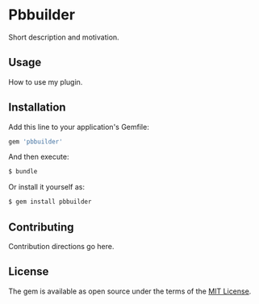 # Pbbuilder
Short description and motivation.

## Usage
How to use my plugin.

## Installation
Add this line to your application's Gemfile:

```ruby
gem 'pbbuilder'
```

And then execute:
```bash
$ bundle
```

Or install it yourself as:
```bash
$ gem install pbbuilder
```

## Contributing
Contribution directions go here.

## License
The gem is available as open source under the terms of the [MIT License](https://opensource.org/licenses/MIT).
